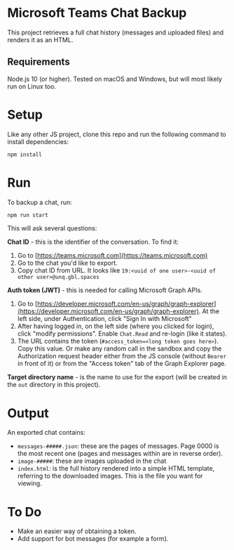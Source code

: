 # Microsoft Teams Chat Backup

This project retrieves a full chat history (messages and uploaded files) and renders it as an HTML.

## Requirements

Node.js 10 (or higher). Tested on macOS and Windows, but will most likely run on Linux too.

# Setup

Like any other JS project, clone this repo and run the following command to install dependencies:

```sh
npm install
```

# Run

To backup a chat, run:

```sh
npm run start
```

This will ask several questions:

**Chat ID** - this is the identifier of the conversation. To find it:

1. Go to [https://teams.microsoft.com](https://teams.microsoft.com)
2. Go to the chat you'd like to export.
3. Copy chat ID from URL. It looks like `19:<uuid of one user>-<uuid of other user>@unq.gbl.spaces`

**Auth token (JWT)** - this is needed for calling Microsoft Graph APIs.

1. Go to [https://developer.microsoft.com/en-us/graph/graph-explorer](https://developer.microsoft.com/en-us/graph/graph-explorer). At the left side, under Authentication, click "Sign In with Microsoft"
2. After having logged in, on the left side (where you clicked for login), click "modify permissions". Enable `Chat.Read` and re-login (like it states).
3. The URL contains the token (`#access_token=<long token goes here>`). Copy this value. Or make any random call in the sandbox and copy the Authorization request header either from the JS console (without `Bearer ` in front of it) or from the "Access token" tab of the Graph Explorer page.

**Target directory name** - is the name to use for the export (will be created in the `out` directory in this project).

# Output

An exported chat contains:

* `messages-#####.json`: these are the pages of messages. Page 0000 is the most recent one (pages and messages within are in reverse order).
* `image-#####`: these are images uploaded in the chat
* `index.html`: is the full history rendered into a simple HTML template, referring to the downloaded images. This is the file you want for viewing.

# To Do

* Make an easier way of obtaining a token.
* Add support for bot messages (for example a form).

